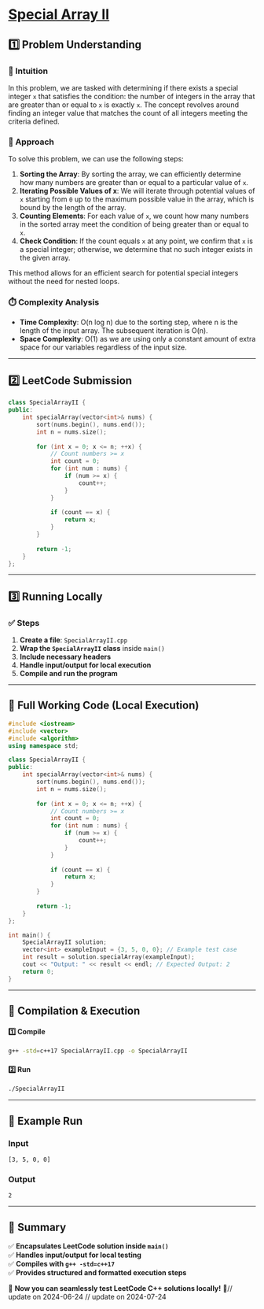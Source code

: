 # **[Special Array II](https://leetcode.com/problems/special-array-ii/description/)**  

## **1️⃣ Problem Understanding**  
### **📌 Intuition**  
In this problem, we are tasked with determining if there exists a special integer `x` that satisfies the condition: the number of integers in the array that are greater than or equal to `x` is exactly `x`. The concept revolves around finding an integer value that matches the count of all integers meeting the criteria defined.

### **🚀 Approach**  
To solve this problem, we can use the following steps:

1. **Sorting the Array**: By sorting the array, we can efficiently determine how many numbers are greater than or equal to a particular value of `x`.
2. **Iterating Possible Values of x**: We will iterate through potential values of `x` starting from `0` up to the maximum possible value in the array, which is bound by the length of the array.
3. **Counting Elements**: For each value of `x`, we count how many numbers in the sorted array meet the condition of being greater than or equal to `x`.
4. **Check Condition**: If the count equals `x` at any point, we confirm that `x` is a special integer; otherwise, we determine that no such integer exists in the given array.

This method allows for an efficient search for potential special integers without the need for nested loops.

### **⏱️ Complexity Analysis**  
- **Time Complexity**: O(n log n) due to the sorting step, where n is the length of the input array. The subsequent iteration is O(n).
- **Space Complexity**: O(1) as we are using only a constant amount of extra space for our variables regardless of the input size.

---  

## **2️⃣ LeetCode Submission**  
```cpp
class SpecialArrayII {
public:
    int specialArray(vector<int>& nums) {
        sort(nums.begin(), nums.end());
        int n = nums.size();
        
        for (int x = 0; x <= n; ++x) {
            // Count numbers >= x
            int count = 0;
            for (int num : nums) {
                if (num >= x) {
                    count++;
                }
            }
            
            if (count == x) {
                return x;
            }
        }
        
        return -1;
    }
};  
```

---  

## **3️⃣ Running Locally**  
### **✅ Steps**  
1. **Create a file**: `SpecialArrayII.cpp`  
2. **Wrap the `SpecialArrayII` class** inside `main()`  
3. **Include necessary headers**  
4. **Handle input/output for local execution**  
5. **Compile and run the program**  

---  

## **📝 Full Working Code (Local Execution)**  
```cpp
#include <iostream>
#include <vector>
#include <algorithm>
using namespace std;

class SpecialArrayII {
public:
    int specialArray(vector<int>& nums) {
        sort(nums.begin(), nums.end());
        int n = nums.size();
        
        for (int x = 0; x <= n; ++x) {
            // Count numbers >= x
            int count = 0;
            for (int num : nums) {
                if (num >= x) {
                    count++;
                }
            }
            
            if (count == x) {
                return x;
            }
        }
        
        return -1;
    }
};

int main() {
    SpecialArrayII solution;
    vector<int> exampleInput = {3, 5, 0, 0}; // Example test case
    int result = solution.specialArray(exampleInput);
    cout << "Output: " << result << endl; // Expected Output: 2 
    return 0;
}  
```

---  

## **🔧 Compilation & Execution**  
#### **1️⃣ Compile**  
```bash
g++ -std=c++17 SpecialArrayII.cpp -o SpecialArrayII
```  

#### **2️⃣ Run**  
```bash
./SpecialArrayII
```  

---  

## **🎯 Example Run**  
### **Input**  
```
[3, 5, 0, 0]
```  
### **Output**  
```
2
```  

---  

## **📌 Summary**  
✅ **Encapsulates LeetCode solution inside `main()`**  
✅ **Handles input/output for local testing**  
✅ **Compiles with `g++ -std=c++17`**  
✅ **Provides structured and formatted execution steps**  

🚀 **Now you can seamlessly test LeetCode C++ solutions locally!** 🚀// update on 2024-06-24
// update on 2024-07-24
